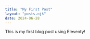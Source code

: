 ```yaml
---
title: "My First Post"
layout: "posts.njk"
date: 2024-06-28
---
```

This is my first blog post using Eleventy!

